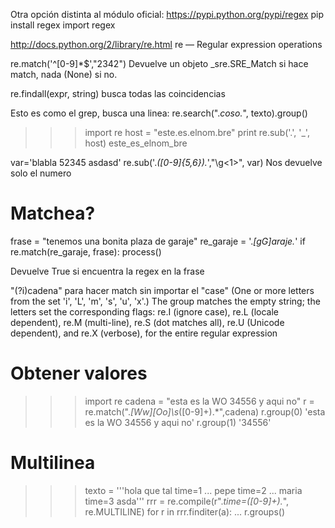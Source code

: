 Otra opción distinta al módulo oficial: https://pypi.python.org/pypi/regex
pip install regex
import regex

http://docs.python.org/2/library/re.html
re — Regular expression operations

re.match('^[0-9]*$',"2342")
Devuelve un objeto _sre.SRE_Match si hace match, nada (None) si no.

re.findall(expr, string)
busca todas las coincidencias

Esto es como el grep, busca una linea:
re.search(".*coso.*", texto).group()


>>> import re
>>> host = "este.es.elnom.bre"
>>> print re.sub('\.', '_', host)
este_es_elnom_bre


var='blabla 52345 asdasd'
re.sub('.*([0-9]{5,6}).*',"\g<1>", var)
Nos devuelve solo el numero


# Matchea?
frase = "tenemos una bonita plaza de garaje"
re_garaje = '.*[gG]araje.*'
if re.match(re_garaje, frase):
  process()

Devuelve True si encuentra la regex en la frase

"(?i)cadena" para hacer match sin importar el "case"
(One or more letters from the set 'i', 'L', 'm', 's', 'u', 'x'.) The group matches the empty string; the letters set the corresponding flags: re.I (ignore case), re.L (locale dependent), re.M (multi-line), re.S (dot matches all), re.U (Unicode dependent), and re.X (verbose), for the entire regular expression


# Obtener valores
>>> import re
>>> cadena = "esta es la WO 34556 y aqui no"
>>> r = re.match(".*[Ww][Oo]\s*([0-9]+).*",cadena)
>>> r.group(0)
'esta es la WO 34556 y aqui no'
>>> r.group(1)
'34556'


# Multilinea
>>> texto = '''hola que tal time=1
... pepe time=2
... maria time=3 asda'''
>>> rrr = re.compile(r".*time=([0-9]+).*", re.MULTILINE)
>>> for r in rrr.finditer(a):
...   r.groups()

